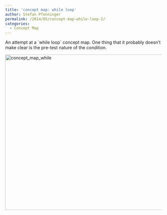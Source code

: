 ```yaml
---
title: 'concept map: while loop'
author: Stefan Pfenninger
permalink: /2014/05/concept-map-while-loop-2/
categories:
  - Concept Map
---
```

An attempt at a \`while loop\` concept map. One thing that it probably doesn&#8217;t make clear is the pre-test nature of the condition.

[<img class="alignnone size-large wp-image-6911" alt="concept_map_while" src="http://teaching.software-carpentry.org/wp-content/uploads/2014/05/concept_map_while-1024x726.jpg" width="707" height="501" />][1]

 [1]: http://teaching.software-carpentry.org/wp-content/uploads/2014/05/concept_map_while.jpg
